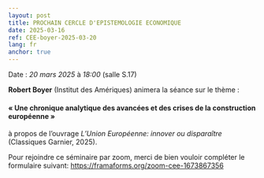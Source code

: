 ```yaml
---
layout: post
title: PROCHAIN CERCLE D'EPISTEMOLOGIE ECONOMIQUE
date: 2025-03-16
ref: CEE-boyer-2025-03-20
lang: fr
anchor: true
---
```


<i class="fas fa-table"></i> Date : _20 mars 2025_ à _18:00_ (salle S.17)

**Robert Boyer** (Institut des Amériques) animera la séance sur le thème :

#### «  Une chronique analytique des avancées et des crises de la construction européenne »

 à propos de l’ouvrage *L’Union Européenne: innover ou disparaître* (Classiques Garnier, 2025).

Pour rejoindre ce séminaire par zoom, merci de bien vouloir compléter le formulaire suivant: https://framaforms.org/zoom-cee-1673867356 
